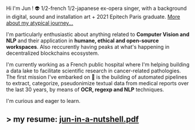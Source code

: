 Hi I'm Jun ! :alien: 1/2-french 1/2-japanese ex-opera singer, with a background in digital, sound and installation art + 2021 Epitech Paris graduate. [More about my atypical journey...](../../../resume)

I'm particularly enthusiastic about anything related to **Computer Vision and NLP** and their application in **humane, ethical and open-source workspaces**. Also reccurently having peaks at what's happening in decentralized blockchains ecosystem.

I'm currently working as a French public hospital where I'm helping building a data lake to facilitate scientific research in cancer-related pathologies. The first mission I've embarked on :space_invader: is the building of automated pipelines to extract, categorize, pseudonimize textual data from medical reports over the last 30 years, by means of **OCR, regexp and NLP** techniques. 

I'm curious and eager to learn.

## > my resume: [jun-in-a-nutshell.pdf](https://github.com/szkjn/resume/files/7416757/Jun-Suzuki-Resume.pdf)
